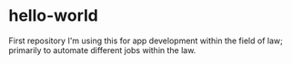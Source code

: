 # hello-world
First repository
I'm using this for app development within the field of law; primarily to automate different jobs within the law.
